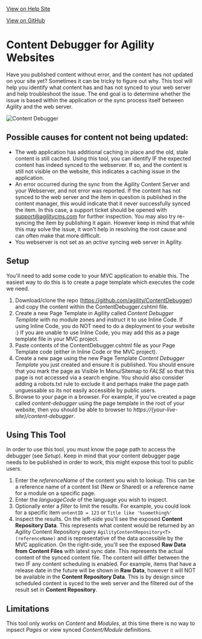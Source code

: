 [View on Help Site](https://agilitycms.zendesk.com/hc/en-us/articles/360025465452)

[View on GitHub](https://github.com/agility/ContentDebugger)
# Content Debugger for Agility Websites
Have you published content without error, and the content has not updated on your site yet? Sometimes it can be tricky to figure out why. This tool will help you identify what content has and has not synced to your web server and help troubleshoot the issue. The end goal is to determine whether the issue is based within the application or the sync process itself between Agility and the web server.

![Content Debugger](https://github.com/agility/ContentDebugger/raw/master/content-debbugger.png "Content Debugger")

## Possible causes for content not being updated:
- The web application has additional caching in place and the old, stale content is still cached. Using this tool, you can identify IF the expected content has indeed synced to the webserver. If so, and the content is still not visible on the website, this indicates a caching issue in the application.
- An error occurred during the sync from the Agility Content Server and your Webserver, and not error was reported. If the content has not synced to the web server and the item in question is published in the content manager, this would indicate that it never successfully synced the item. In this case, a support ticket should be opened with support@agilitycms.com for further inspection. You may also try re-syncing the item by publishing it again. However keep in mind that while this may solve the issue, it won't help in resolving the root cause and can often make that more difficult.
- You webserver is not set as an *active* syncing web server in Agility.


## Setup
You'll need to add some code to your MVC application to enable this. The easiest way to do this is to create a page template which executes the code we need.

1. Download/clone the repo (https://github.com/agility/ContentDebugger) and copy the content within the ContentDebugger.cshtml file.
2. Create a new Page Template in Agility called *Content Debugger Template* with no module zones and instruct it to use Inline Code. If using Inline Code, you do NOT need to do a deployment to your website :) If you are unable to use Inline Code, you may add this as a page template file in your MVC project.
3. Paste contents of the ContentDebugger.cshtml file as your Page Template code (either in Inline Code or the MVC project).
4. Create a new page using the new Page Template *Content Debugger Template* you just created and ensure it is published. You should ensure that you mark the page as Visible In Menu/Sitemap to *FALSE* so that this page is not accessed via a search engine. You should also consider adding a robots.txt rule to exclude it and perhaps make the page path unguessable so its not easily accessible by public users.
5. Browse to your page in a browser. For example, if you've created a page called *content-debugger* using the page template in the root of your website, then you should be able to browser to *https://{your-live-site}/content-debugger*.

## Using This Tool
In order to use this tool, you must know the page path to access the debugger (see *Setup*). Keep in mind that your content debugger page needs to be published in order to work, this might expose this tool to public users.

1. Enter the *referenceName* of the content you wish to lookup. This can be a reference name of a content list (New or Shared) or a reference name for a module on a specific page.
2. Enter the *languageCode* of the language you wish to inspect.
3. Optionally enter a *filter* to limit the results. For example, you could look for a specific item `ontentID = 123` or `Title like '%something%'`
4. Inspect the results. On the left-side you'll see the exposed **Content Repository Data**. This represents what content would be returned by an Agility Content Repository query `AgilityContentRepository<T>(referenceName)` and is representative of the data accessible by the MVC application.
On the right-side, you'll see the exposed **Raw Data from Content Files** with latest sync date. This represents the actual content of the synced content file. The content will differ between the two IF any content scheduling is enabled. For example, items that have a release date in the future will be shown in **Raw Data**, however it will NOT be available in the **Content Repository Data**. This is by design since scheduled content is syced to the web server and the filtered out of the result set in **Content Repository**.



## Limitations
This tool only works on *Content* and *Modules*, at this time there is no way to inpsect *Pages* or view synced *Content/Module* definitions. 
